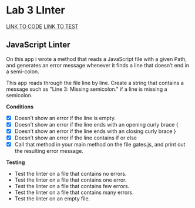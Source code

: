 # Lab 3 LInter<a name="lab3linter"></a>

[LINK TO CODE](https://github.com/daesy13/java-fundamentals/blob/master/linter/src/main/java/linter/App.java)
[LINK TO TEST](https://github.com/daesy13/java-fundamentals/blob/master/linter/src/test/java/linter/AppTest.java)

## JavaScript Linter

On this app i wrote a method that reads a JavaScript file with a given Path, and generates an error message whenever it finds a line that doesn’t end in a semi-colon.

This app reads through the file line by line. Create a string that contains a message such as "Line 3: Missing semicolon." if a line is missing a semicolon.

**Conditions**
- [x] Doesn’t show an error if the line is empty.
- [x] Doesn’t show an error if the line ends with an opening curly brace {
- [x] Doesn’t show an error if the line ends with an closing curly brace }
- [x] Doesn’t show an error if the line contains if or else
- [x] Call that method in your main method on the file gates.js, and print out the resulting error message.

**Testing**
- Test the linter on a file that contains no errors.
- Test the linter on a file that contains one error.
- Test the linter on a file that contains few errors.
- Test the linter on a file that contains many errors.
- Test the linter on an empty file.